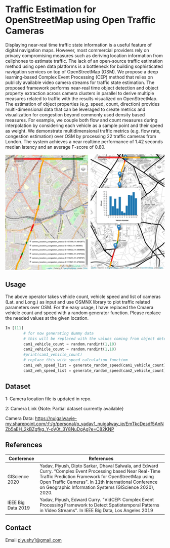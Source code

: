 # Traffic Estimation for OpenStreetMap using Open Traffic Cameras

Displaying near-real time traffic state information is a useful feature of digital navigation maps. However, most commercial providers rely on privacy compromising measures such as deriving location information from cellphones to estimate traffic. The lack of an open-source traffic estimation method using open data platforms is a bottleneck for building sophisticated navigation services on top of OpenStreetMap (OSM). We propose a deep learning-based Complex Event Processing (CEP) method that relies on publicly available video camera streams for traffic state estimation. The proposed framework performs near-real time object detection and object property extraction across camera clusters in parallel to derive multiple measures related to traffic with the results visualized on OpenStreetMap. The estimation of object properties (e.g. speed, count, direction) provides multi-dimensional data that can be leveraged to create metrics and visualization for congestion beyond commonly used density based measures. For example, we couple both flow and count measures during interpolation by considering each vehicle as a sample point and their speed as weight. We demonstrate  multidimensional traffic metrics (e.g. flow rate, congestion estimation) over OSM by processing 22 traffic cameras from London. The system achieves a near realtime performance of 1.42 seconds median latency and an average F-score of 0.80.

![Image of OSM](https://github.com/piyushy1/OSMTrafficEstimation/blob/master/Maps.svg)

## Usage
The above operator takes vehicle count, vehicle speed and list of cameras (Lat. and Long.) as input and use OSMNX library to plot traffic related parameters over OSM.
For the easy usage, I have replaced the Cmaera vehicle count and speed with a random generator function. Please replace the needed values at the given location.

```python
In [111]
        # for now generating dummy data
        # this will be replaced with the values coming from object detector function
        cam1_vehicle_count = random.randint(1,10)
        cam2_vehicle_count = random.randint(1,10)
        #print(cam1_vehicle_count)
        # replace this with speed calculation functiom
        cam1_veh_speed_list = generate_random_speed(cam1_vehicle_count)
        cam2_veh_speed_list = generate_random_speed(cam2_vehicle_count)
```

## Dataset
1: Camera location file is updated in repo.

2: Camera Link {Note: Partial dataset currently available}

Camera Data:   https://nuigalwayie-my.sharepoint.com/:f:/g/personal/p_yadav1_nuigalway_ie/EmTkcDesdf5AnNZb5aEH_2kBZgfkg_Y-oV0t_3Y8NuDgAg?e=C82KNP


## References

Conference | References
------------ | -------------
GIScience 2020 | Yadav, Piyush, Dipto Sarkar, Dhaval Salwala, and Edward Curry. “Complex Event Processing based Near Real-Time Traffic Prediction Framework for OpenStreetMap using Open Traffic Cameras”. In 11th International Conference on Geographic Information Systems (GIScience 2020), 2020.
IEEE Big Data 2019 | Yadav, Piyush, Edward Curry. "VidCEP: Complex Event Processing Framework to Detect Spatiotemporal Patterns in Video Streams". In IEEE Big Data, Los Angeles 2019

## Contact
Email <piyushy1@gmail.com>
